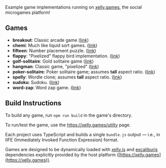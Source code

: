 Example game implementations running on [xelly.games](https://xelly.games),
the social microgames platform!

## Games

- **breakout**: Classic arcade game ([link](https://xelly.games/game/2043d642-a556-480e-be5a-8541f8fc147a))
- **chemi**: Much like liquid sort games. ([link](https://xelly.games/game/b7eba4db-dc4b-4cfe-8420-3e42e494e520))
- **fifteen**: Number placement puzzle. ([link](https://xelly.games/game/41e8374d-09df-4723-a39f-3bbb8df02d21))
- **flappy**: "Pixelized" flappy bird implementation. ([link](https://xelly.games/game/7c7744cd-a302-42de-9d8e-5eade3a8b723))
- **golf-solitaire**: Gold solitaire game ([link](https://xelly.games/game/7ade9820-f62d-484c-88e1-9af03130aead))
- **hangman**: Classic game, "pixelized" ([link](https://xelly.games/game/d9ccdebd-8e22-43b7-bc2d-9713d495a55b))
- **poker-solitaire**: Poker solitaire game; assumes **tall** aspect ratio. ([link](https://xelly.games/game/44b5a6d0-8330-49b7-905f-4465134674b4))
- **spelly**: Wordle clone; assumes **tall** aspect ratio. ([link](https://xelly.games/game/f10afc35-8ebb-4bd6-8e08-f0dccdda1355))
- **sudoku**: Sudoku. ([link](https://xelly.games/game/bc9738f3-274f-460d-9fac-0769524f1a55))
- **word-zap**: Word zap game. ([link](https://xelly.games/game/9d040148-0517-4066-92b8-0061ea5363b4))

## Build Instructions

To build any game, run `npm run build` in the game's directory.

To run/test the game, use the https://xelly.games/utilty page.

Each project uses TypeScript and builds a single `bundle.js` output &mdash;
i.e., in IIFE (Immediately Invoked Function Expression) format.

Games are designed to be dynamically loaded with
[xelly.js](https://github.com/xelly-games/xelly.js)
and [excaliburjs](https://excaliburjs.com/)
dependencies explicitly provided by the host platform 
([https://xelly.games](https://xelly.games)).
